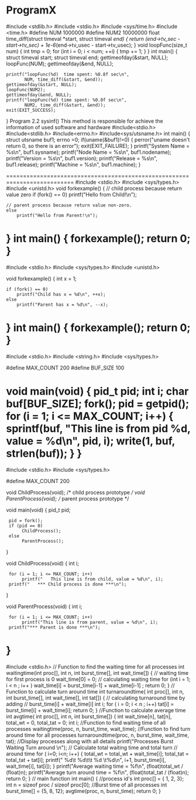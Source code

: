 # ProgramX
#include <stdlib.h>
#include <stdio.h>
#include <sys/time.h>
#include <time.h>
#define NUM 1000000
#define NUM2 10000000
float time_diff(struct timeval *start, struct timeval *end)
{
    return (end->tv_sec - start->tv_sec) + 1e-6*(end->tv_usec - start->tv_usec);
}
void loopFunc(size_t num)
{
    int tmp = 0;
    for (int i = 0; i < num; ++i) {
        tmp += 1;
    }
}
int main() {
    struct timeval start;
    struct timeval end;
    gettimeofday(&start, NULL);
    loopFunc(NUM);
    gettimeofday(&end, NULL);

    printf("loopFunc(%d)  time spent: %0.8f sec\n",
           NUM, time_diff(&start, &end));
    gettimeofday(&start, NULL);
    loopFunc(NUM2);
    gettimeofday(&end, NULL);
    printf("loopFunc(%d) time spent: %0.8f sec\n",
           NUM2, time_diff(&start, &end));
    exit(EXIT_SUCCESS);
}
Program 2.2 sysinf()
This method is responsible for achieve the information of used software and hardware 
#include<stdio.h>
#include<stdlib.h>
#include<errno.h>
#include<sys/utsname.h>
int main()
{
   struct utsname buf1;
   errno =0;
   if(uname(&buf1)!=0)
   {
      perror("uname doesn't return 0, so there is an error");
      exit(EXIT_FAILURE);
   }
   printf("System Name = %s\n", buf1.sysname);
   printf("Node Name = %s\n", buf1.nodename);
   printf("Version = %s\n", buf1.version);
   printf("Release = %s\n", buf1.release);
   printf("Machine = %s\n", buf1.machine);
}

==========================================================================
#include <stdio.h>
#include <sys/types.h>
#include <unistd.h>
void forkexample()
{
    // child process because return value zero
    if (fork() == 0)
        printf("Hello from Child!\n");
  
    // parent process because return value non-zero.
    else
        printf("Hello from Parent!\n");
}
int main()
{
    forkexample();
    return 0;
}
====================================================================
#include <stdio.h>
#include <sys/types.h>
#include <unistd.h>
  
void forkexample()
{
    int x = 1;
  
    if (fork() == 0)
        printf("Child has x = %d\n", ++x);
    else
        printf("Parent has x = %d\n", --x);
}
int main()
{
    forkexample();
    return 0;
}
=======================================================================
#include  <stdio.h>
#include  <string.h>
#include  <sys/types.h>

#define   MAX_COUNT  200
#define   BUF_SIZE   100

void  main(void)
{
     pid_t  pid;
     int    i;
     char   buf[BUF_SIZE];
     fork();
     pid = getpid();
     for (i = 1; i <= MAX_COUNT; i++) {
          sprintf(buf, "This line is from pid %d, value = %d\n", pid, i);
          write(1, buf, strlen(buf));
     } 
}
==================================================================
#include  <stdio.h>
#include  <sys/types.h>

#define   MAX_COUNT  200

void  ChildProcess(void);                /* child process prototype  */
void  ParentProcess(void);               /* parent process prototype */

void  main(void)
{
     pid_t  pid;

     pid = fork();
     if (pid == 0) 
          ChildProcess();
     else 
          ParentProcess();
}

void  ChildProcess(void)
{
     int   i;

     for (i = 1; i <= MAX_COUNT; i++)
          printf("   This line is from child, value = %d\n", i);
     printf("   *** Child process is done ***\n");
}

void  ParentProcess(void)
{
     int   i;

     for (i = 1; i <= MAX_COUNT; i++)
          printf("This line is from parent, value = %d\n", i);
     printf("*** Parent is done ***\n");
}
=================================================================
#include <stdio.h>
// Function to find the waiting time for all processes
int waitingtime(int proc[], int n, int burst_time[], int wait_time[]) 
{
   // waiting time for first process is 0
   wait_time[0] = 0;
   // calculating waiting time
   for (int i = 1; i < n ; i++ )
   wait_time[i] = burst_time[i-1] + wait_time[i-1] ;
   return 0;
}
// Function to calculate turn around time
int turnaroundtime( int proc[], int n, int burst_time[],  int wait_time[],  int tat[])
 {
   // calculating turnaround time by adding
   // burst_time[i] + wait_time[i]
   int i;
   for ( i = 0; i < n ; i++)
   tat[i] = burst_time[i] + wait_time[i];
   return 0;
}
//Function to calculate average time
int avgtime( int proc[], int n, int burst_time[]) 
{
 int wait_time[n], tat[n], total_wt = 0, total_tat = 0;
   int i;
   //Function to find waiting time of all processes
   waitingtime(proc, n, burst_time, wait_time);
   //Function to find turn around time for all processes
   turnaroundtime(proc, n, burst_time, wait_time, tat);
   //Display processes along with all details
   printf("Processes  Burst   Waiting Turn around \n");
   // Calculate total waiting time and total turn
   // around time
   for ( i=0; i<n; i++) {
      total_wt = total_wt + wait_time[i];
      total_tat = total_tat + tat[i];
      printf(" %d\t  %d\t\t %d \t%d\n", i+1, burst_time[i], wait_time[i], tat[i]);
   }
   printf("Average waiting time = %f\n", (float)total_wt / (float)n);
   printf("Average turn around time = %f\n", (float)total_tat / (float)n);
   return 0;
}
// main function
int main() {
   //process id's
   int proc[] = { 1, 2, 3};
   int n = sizeof proc / sizeof proc[0];
   //Burst time of all processes
   int burst_time[] = {5, 8, 12};
   avgtime(proc, n, burst_time);
   return 0;
}
